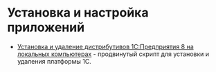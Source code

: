 # Установка и настройка приложений

* [Установка и удаление дистрибутивов 1С:Предприятия 8 на локальных компьютерах](https://github.com/Dragonim/1C8InstallAndUninstall) - продвинутый скрипт для установки и удаления платформы 1С.
